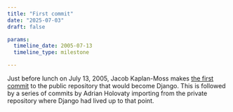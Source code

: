 ```yaml
---
title: "First commit"
date: "2025-07-03"
draft: false

params:
  timeline_date: 2005-07-13
  timeline_type: milestone

---
```


Just before lunch on July 13, 2005, Jacob Kaplan-Moss makes [the first commit](https://github.com/django/django/commit/d6ded0e91bcdd2a8f7a221f6a5552a33fe545359) to the public repository that would become Django. This is followed by a series of commits by Adrian Holovaty importing from the private repository where Django had lived up to that point.
